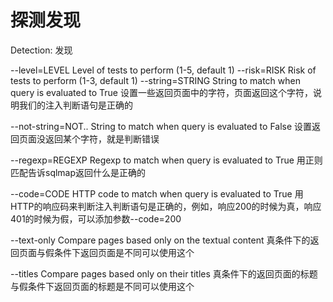 # 探测发现

Detection: 发现

--level=LEVEL       Level of tests to perform (1-5, default 1)
--risk=RISK         Risk of tests to perform (1-3, default 1)
--string=STRING     String to match when query is evaluated to True
设置一些返回页面中的字符，页面返回这个字符，说明我们的注入判断语句是正确的


--not-string=NOT..  String to match when query is evaluated to False
设置返回页面没返回某个字符，就是判断错误

    
--regexp=REGEXP     Regexp to match when query is evaluated to True
用正则匹配告诉sqlmap返回什么是正确的

  
--code=CODE         HTTP code to match when query is evaluated to True
用HTTP的响应码来判断注入判断语句是正确的，例如，响应200的时候为真，响应401的时候为假，可以添加参数--code=200

--text-only         Compare pages based only on the textual content
真条件下的返回页面与假条件下返回页面是不同可以使用这个


--titles            Compare pages based only on their titles
真条件下的返回页面的标题与假条件下返回页面的标题是不同可以使用这个